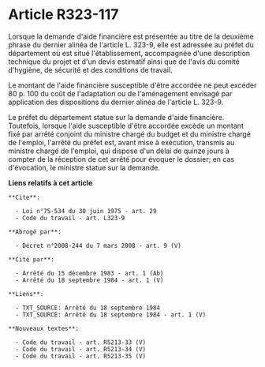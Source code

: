 # Article R323-117

Lorsque la demande d'aide financière est présentée au titre de la deuxième phrase du dernier alinéa de l'article L. 323-9,
elle est adressée au préfet du département où est situé l'établissement, accompagnée d'une description technique du projet et
d'un devis estimatif ainsi que de l'avis du comité d'hygiène, de sécurité et des conditions de travail.

Le montant de l'aide financière susceptible d'être accordée ne peut excéder 80 p. 100 du coût de l'adaptation ou de
l'aménagement envisagé par application des dispositions du dernier alinéa de l'article L. 323-9.

Le préfet du département statue sur la demande d'aide financière. Toutefois, lorsque l'aide susceptible d'être accordée
excède un montant fixé par arrêté conjoint du ministre chargé du budget et du ministre chargé de l'emploi, l'arrêté du préfet
est, avant mise à exécution, transmis au ministre chargé de l'emploi, qui dispose d'un délai de quinze jours à compter de la
réception de cet arrêté pour évoquer le dossier; en cas d'évocation, le ministre statue sur la demande.

**Liens relatifs à cet article**

	**Cite**:

	  - Loi n°75-534 du 30 juin 1975 - art. 29
	  - Code du travail - art. L323-9

	**Abrogé par**:

	  - Décret n°2008-244 du 7 mars 2008 - art. 9 (V)

	**Cité par**:

	  - Arrêté du 15 décembre 1983 - art. 1 (Ab)
	  - Arrêté du 18 septembre 1984 - art. 1 (V)

	**Liens**:

	  - TXT_SOURCE: Arrêté du 18 septembre 1984
	  - TXT_SOURCE: Arrêté du 18 septembre 1984 - art. 1 (V)

	**Nouveaux textes**:

	  - Code du travail - art. R5213-33 (V)
	  - Code du travail - art. R5213-34 (V)
	  - Code du travail - art. R5213-35 (V)
